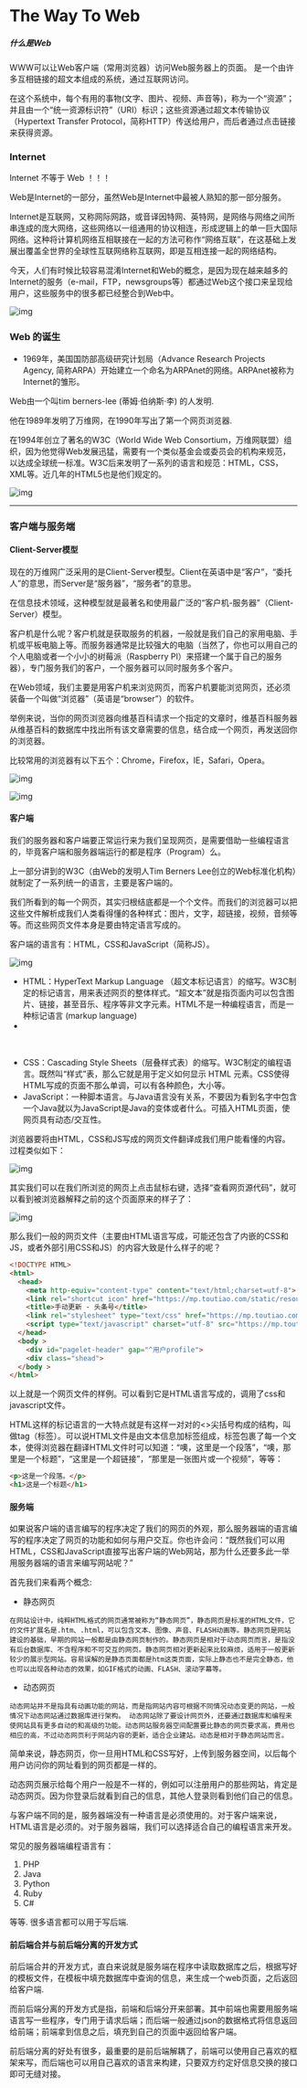 # The Way To Web

##### 什么是Web

WWW可以让Web客户端（常用浏览器）访问Web服务器上的页面。 是一个由许多互相链接的超文本组成的系统，通过互联网访问。

在这个系统中，每个有用的事物(文字、图片、视频、声音等)，称为一个“资源”；并且由一个“统一资源标识符”（URI）标识；这些资源通过超文本传输协议（Hypertext Transfer Protocol，简称HTTP）传送给用户，而后者通过点击链接来获得资源。

### Internet 

Internet 不等于 Web ！！！

Web是Internet的一部分，虽然Web是Internet中最被人熟知的那一部分服务。

Internet是互联网，又称网际网路，或音译因特网、英特网，是网络与网络之间所串连成的庞大网络，这些网络以一组通用的协议相连，形成逻辑上的单一巨大国际网络。这种将计算机网络互相联接在一起的方法可称作“网络互联”，在这基础上发展出覆盖全世界的全球性互联网络称互联网，即是互相连接一起的网络结构。

今天，人们有时候比较容易混淆Internet和Web的概念，是因为现在越来越多的Internet的服务（e-mail，FTP，newsgroups等）都通过Web这个接口来呈现给用户，这些服务中的很多都已经整合到Web中。

![img](https://upload-images.jianshu.io/upload_images/1783214-d91f80bb55af2b41.jpg?imageMogr2/auto-orient/strip%7CimageView2/2/w/540/format/webp)



### Web 的诞生

+ 1969年，美国国防部高级研究计划局（Advance Research Projects Agency, 简称ARPA）开始建立一个命名为ARPAnet的网络。ARPAnet被称为Internet的雏形。



Web由一个叫tim berners-lee (蒂姆·伯纳斯·李) 的人发明.

他在1989年发明了万维网，在1990年写出了第一个网页浏览器.

在1994年创立了著名的W3C（World Wide Web Consortium，万维网联盟）组织，因为他觉得Web发展迅猛，需要有一个类似基金会或委员会的机构来规范，以达成全球统一标准。W3C后来发明了一系列的语言和规范：HTML，CSS，XML等。近几年的HTML5也是他们规定的。

![img](https://upload-images.jianshu.io/upload_images/1783214-55d9c05075638cfb.jpg?imageMogr2/auto-orient/strip%7CimageView2/2/w/450/format/webp)



***



### 客户端与服务端

#### Client-Server模型

现在的万维网广泛采用的是Client-Server模型。Client在英语中是“客户”，“委托人”的意思，而Server是“服务器”，“服务者”的意思。

在信息技术领域，这种模型就是最著名和使用最广泛的“客户机-服务器”（Client-Server）模型。

客户机是什么呢？客户机就是获取服务的机器，一般就是我们自己的家用电脑、手机或平板电脑上等。而服务器通常是比较强大的电脑（当然了，你也可以用自己的个人电脑或者一个小小的树莓派（Raspberry PI）来搭建一个属于自己的服务器），专门服务我们的客户，一个服务器可以同时服务多个客户。

在Web领域，我们主要是用客户机来浏览网页，而客户机要能浏览网页，还必须装备一个叫做“浏览器”（英语是“browser”）的软件。

举例来说，当你的网页浏览器向维基百科请求一个指定的文章时，维基百科服务器从维基百科的数据库中找出所有该文章需要的信息，结合成一个网页，再发送回你的浏览器。



比较常用的浏览器有以下五个：Chrome，Firefox，IE，Safari，Opera。

![img](https://upload-images.jianshu.io/upload_images/1783214-8ea2a5260df8c0aa.jpg?imageMogr2/auto-orient/strip%7CimageView2/2/w/737/format/webp)







![img](https://upload-images.jianshu.io/upload_images/1783214-2ba43665addd8ba9.jpg?imageMogr2/auto-orient/strip%7CimageView2/2/w/480/format/webp)

#### 客户端

我们的服务器和客户端要正常运行来为我们呈现网页，是需要借助一些编程语言的，毕竟客户端和服务器端运行的都是程序（Program）么。

上一部分讲到的W3C（由Web的发明人Tim Berners Lee创立的Web标准化机构）就制定了一系列统一的语言，主要是客户端的。

我们所看到的每一个网页，其实归根结底都是一个个文件。而我们的浏览器可以把这些文件解析成我们人类看得懂的各种样式：图片，文字，超链接，视频，音频等等。而这些网页文件本身是要由特定语言写成的。

客户端的语言有：HTML，CSS和JavaScript（简称JS）。

![img](https://upload-images.jianshu.io/upload_images/1783214-d6ea2c2fc457c380.jpg?imageMogr2/auto-orient/strip%7CimageView2/2/w/501/format/webp)

+ HTML：HyperText Markup Language （超文本标记语言）的缩写。W3C制定的标记语言，用来表述网页的整体样式。“超文本”就是指页面内可以包含图片、链接，甚至音乐、程序等非文字元素。HTML不是一种编程语言，而是一种标记语言 (markup language)
+ 

<br>



+ CSS：Cascading Style Sheets（层叠样式表）的缩写。W3C制定的编程语言。既然叫“样式”表，那么它就是用于定义如何显示 HTML 元素。CSS使得HTML写成的页面不那么单调，可以有各种颜色，大小等。
+ JavaScript：一种脚本语言。与Java语言没有关系，不要因为看到名字中包含一个Java就以为JavaScript是Java的变体或者什么。可插入HTML页面，使网页具有动态/交互性。

浏览器要将由HTML，CSS和JS写成的网页文件翻译成我们用户能看懂的内容。过程类似如下：

![img](https://upload-images.jianshu.io/upload_images/1783214-f69eb863ed535b01.jpg?imageMogr2/auto-orient/strip%7CimageView2/2/w/791/format/webp)

其实我们可以在我们所浏览的网页上点击鼠标右键，选择“查看网页源代码”，就可以看到被浏览器解释之前的这个页面原来的样子了：



![img](https://upload-images.jianshu.io/upload_images/1783214-79162b91c5305b83.jpg?imageMogr2/auto-orient/strip%7CimageView2/2/w/146/format/webp)

那么我们一般的网页文件（主要由HTML语言写成，可能还包含了内嵌的CSS和JS，或者外部引用CSS和JS）的内容大致是什么样子的呢？

```html
<!DOCTYPE HTML>
<html>
  <head>
    <meta http-equiv="content-type" content="text/html;charset=utf-8">
    <link rel="shortcut icon" href="https://mp.toutiao.com/static/resource/pgc_web/static/style/image/favicon.75200df.png" type="image/x-icon"/>
    <title>手动更新 - 头条号</title>
    <link rel="stylesheet" type="text/css" href="https://mp.toutiao.com/static/resource/pgc_web/static/pkg/common.c8103d9.css">
    <script type="text/javascript" charset="utf-8" src="https://mp.toutiao.com/static/resource/pgc_web/static/js/lib/pre.2dc26ef.js"></script>
  </head>
  <body >
    <div id="pagelet-header" gap="^用户profile">
    <div class="shead">
  </body >
</html>

```

以上就是一个网页文件的样例。可以看到它是HTML语言写成的，调用了css和javascript文件。

HTML这样的标记语言的一大特点就是有这样一对对的<>尖括号构成的结构，叫做tag（标签）。可以说HTML文件是由文本信息加标签组成，标签包裹了每一个文本，使得浏览器在翻译HTML文件时可以知道：“噢，这里是一个段落”，“噢，那里是一个标题”，“这里是一个超链接”，“那里是一张图片或一个视频”，等等：

```html
<p>这是一个段落。</p>
<h1>这是一个标题</h1>
```



#### 服务端

如果说客户端的语言编写的程序决定了我们的网页的外观，那么服务器端的语言编写的程序决定了网页的功能和如何与用户交互。你也许会问：“既然我们可以用HTML，CSS和JavaScript直接写出客户端的Web网站，那为什么还要多此一举用服务器端的语言来编写网站呢？”

首先我们来看两个概念:

+ 静态网页

```
在网站设计中，纯粹HTML格式的网页通常被称为“静态网页”，静态网页是标准的HTML文件，它的文件扩展名是.htm、.html，可以包含文本、图像、声音、FLASH动画等。静态网页是网站建设的基础，早期的网站一般都是由静态网页制作的。静态网页是相对于动态网页而言，是指没有后台数据库、不含程序和不可交互的网页。静态网页相对更新起来比较麻烦，适用于一般更新较少的展示型网站。容易误解的是静态页面都是htm这类页面，实际上静态也不是完全静态，他也可以出现各种动态的效果，如GIF格式的动画、FLASH、滚动字幕等。
```



+ 动态网页

```
动态网站并不是指具有动画功能的网站，而是指网站内容可根据不同情况动态变更的网站，一般情况下动态网站通过数据库进行架构。 动态网站除了要设计网页外，还要通过数据库和编程来使网站具有更多自动的和高级的功能。动态网站服务器空间配置要比静态的网页要求高，费用也相应的高，不过动态网页利于网站内容的更新，适合企业建站。动态是相对于静态网站而言。
```

简单来说，静态网页，你一旦用HTML和CSS写好，上传到服务器空间，以后每个用户访问你的网址看到的网页都是一样的。

动态网页展示给每个用户一般是不一样的，例如可以注册用户的那些网站，肯定是动态网页。因为你登录后就看到自己的信息，其他人登录则看到他们自己的信息。

与客户端不同的是，服务器端没有一种语言是必须使用的。对于客户端来说，HTML语言是必须的。对于服务器端，我们可以选择适合自己的编程语言来开发。

常见的服务器端编程语言有：

1. PHP
2. Java
3. Python
4. Ruby
5. C#

等等. 很多语言都可以用于写后端.



#### 前后端合并与前后端分离的开发方式

前后端合并的开发方式，直白来说就是服务端在程序中读取数据库之后，根据写好的模板文件，在模板中填充数据库中查询的信息，来生成一个web页面，之后返回给客户端.

而前后端分离的开发方式是指，前端和后端分开来部署。其中前端也需要用服务端语言写一些程序，专门用于请求后端；而后端一般通过json的数据格式将信息返回给前端；前端拿到信息之后，填充到自己的页面中返回给客户端。

前后端分离的好处有很多，最重要的是前后端解耦了，前端可以使用自己喜欢的框架来写，而后端也可以用自己喜欢的语言来构建，只要双方约定好信息交换的接口即可无缝对接。

